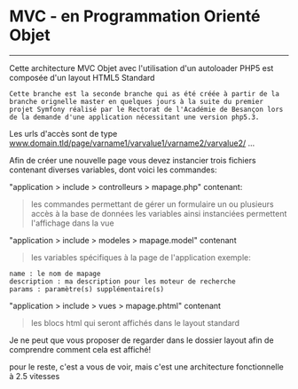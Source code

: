 # MVC - en Programmation Orienté Objet
---
Cette architecture MVC Objet avec l'utilisation d'un autoloader PHP5 est composée d'un layout HTML5 Standard


`Cette branche est la seconde branche qui as été créée à partir de la branche orignelle master en quelques jours à la suite du premier projet Symfony réalisé par le Rectorat de l'Académie de Besançon lors de la demande d'une application nécessitant une version php5.3.`

Les urls d'accès sont de type www.domain.tld/page/varname1/varvalue1/varname2/varvalue2/ ...

Afin de créer une nouvelle page vous devez instancier trois fichiers contenant diverses variables, dont voici les commandes:


"application > include > controlleurs > mapage.php" contenant:
> les commandes permettant de gérer un formulaire
> un ou plusieurs accès à la base de données
> les variables ainsi instanciées permettent l'affichage dans la vue

"application > include > modeles > mapage.model" contenant
>les variables spécifiques à la page de l'application exemple:
```
name : le nom de mapage
description : ma description pour les moteur de recherche
params : paramètre(s) supplémentaire(s)
```

"application > include > vues > mapage.phtml" contenant
>les blocs html qui seront affichés dans le layout standard

Je ne peut que vous proposer de regarder dans le dossier layout afin de comprendre comment cela est affiché!

pour le reste, c'est a vous de voir, mais c'est une architecture fonctionnelle à 2.5 vitesses
